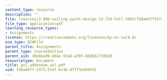 ```yaml
---
content_type: resource
description: ''
file: /courses/2-996-sailing-yacht-design-13-734-fall-2003/fd9a047f53735fefbc4bdf7f3e204553_ps1_addendum_sol.pdf
file_type: application/pdf
learning_resource_types:
- Assignments
license: https://creativecommons.org/licenses/by-nc-sa/4.0/
ocw_type: OCWFile
parent_title: Assignments
parent_type: CourseSection
parent_uid: 30e0ea99-dd4e-93a6-af07-00d812710639
resourcetype: Document
title: ps1_addendum_sol.pdf
uid: fd9a047f-5373-5fef-bc4b-df7f3e204553
---
```

